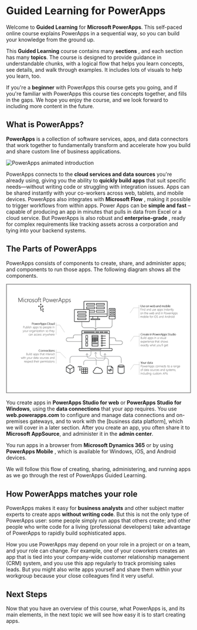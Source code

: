 <properties
   pageTitle="Introducing PowerApps | Microsoft PowerApps"
   description="Understand what PowerApps is, and its software elements"
   services=""
   suite="powerapps"
   documentationCenter="na"
   authors="mgblythe"
   manager="anneta"
   editor=""
   tags=""
   featuredVideoId=""
   courseDuration="5m"/>

<tags
   ms.service="powerapps"
   ms.devlang="na"
   ms.topic="get-started-article"
   ms.tgt_pltfrm="na"
   ms.workload="na"
   ms.date="10/04/2016"
   ms.author="mblythe"/>

# Guided Learning for PowerApps

Welcome to  **Guided Learning**  for **Microsoft PowerApps**. This self-paced online course explains PowerApps in a sequential way, so you can build your knowledge from the ground up.

This  **Guided Learning**  course contains many  **sections** , and each section has many  **topics**. The course is designed to provide guidance in understandable chunks, with a logical flow that helps you learn concepts, see details, and walk through examples. It includes lots of visuals to help you learn, too.

If you're a  **beginner**  with PowerApps this course gets you going, and if you're familiar with PowerApps this course ties concepts together, and fills in the gaps. We hope you enjoy the course, and we look forward to including more content in the future.

## What is PowerApps?

**PowerApps** is a collection of software services, apps, and data connectors that work together to fundamentally transform and accelerate how you build and share custom line of business applications.

![PowerApps animated introduction](./media/learning-introducing-powerapps/powerapps-intro.png)

PowerApps connects to the **cloud services and data sources** you're already using, giving you the ability to **quickly build apps** that suit specific needs—without writing code or struggling with integration issues. Apps can be shared instantly with your co-workers across web, tablets, and mobile devices. PowerApps also integrates with **Microsoft Flow** , making it possible to trigger workflows from within apps. Power Apps can be **simple and fast** – capable of producing an app in minutes that pulls in data from Excel or a cloud service. But PowerApps is also robust and **enterprise-grade** , ready for complex requirements like tracking assets across a corporation and tying into your backend systems.

## The Parts of PowerApps

PowerApps consists of components to create, share, and administer apps; and components to run those apps. The following diagram shows all the components.

![Parts of PowerApps](./media/learning-introducing-powerapps/powerapps-parts.png)

You create apps in  **PowerApps Studio for web**  or  **PowerApps Studio for Windows**, using the **data connections** that your app requires. You use **web.powerapps.com** to configure and manage data connections and on-premises gateways, and to work with the [business data platform], which we will cover in a later section. After you create an app, you often share it to **Microsoft AppSource**, and administer it in the **admin center**.

You run apps in a browser from **Microsoft Dynamics 365** or by using **PowerApps Mobile** , which is available for Windows, iOS, and Android devices.

We will follow this flow of creating, sharing, administering, and running apps as we go through the rest of PowerApps Guided Learning.

## How PowerApps matches your role

PowerApps makes it easy for **business analysts** and other subject matter experts to create apps **without writing code**. But this is not the only type of PowerApps user: some people simply run apps that others create; and other people who write code for a living (professional developers) take advantage of PowerApps to rapidly build sophisticated apps.

How you use PowerApps may depend on your role in a project or on a team, and your role can change. For example, one of your coworkers creates an app that is tied into your company-wide customer relationship management (CRM) system, and you use this app regularly to track promising sales leads. But you might also write apps yourself and share them within your workgroup because your close colleagues find it very useful.

## Next Steps

Now that you have an overview of this course, what PowerApps is, and its main elements, in the next topic we will see how easy it is to start creating apps.